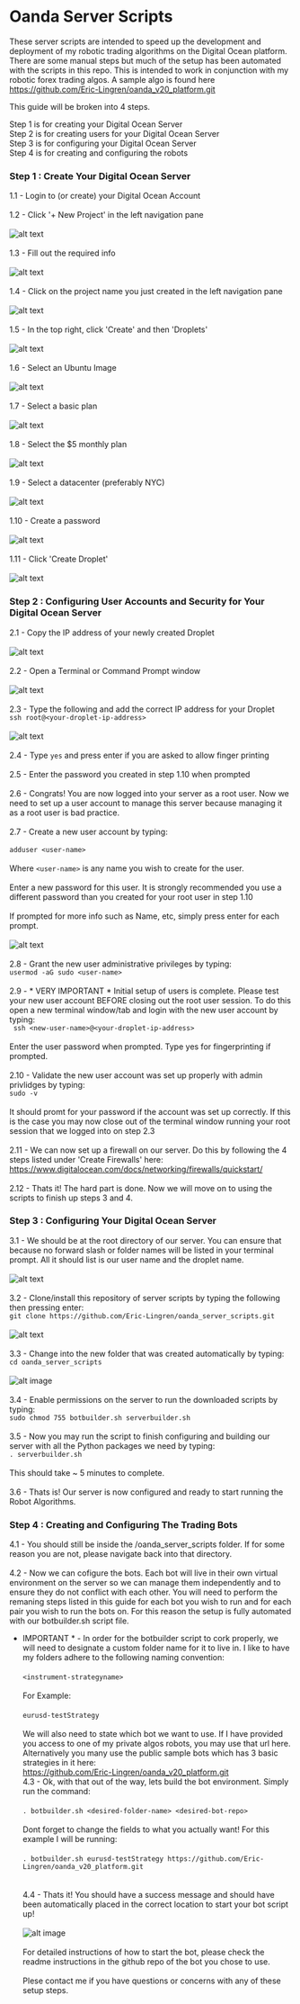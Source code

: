 # Oanda Server Scripts

These server scripts are intended to speed up the development and deployment of my robotic trading algorithms on the Digital Ocean platform.  There are some manual steps but much of the setup has been automated with the scripts in this repo.  This is intended to work in conjunction with my robotic forex trading algos.  A sample algo is found here https://github.com/Eric-Lingren/oanda_v20_platform.git

This guide will be broken into 4 steps.

Step 1 is for creating your Digital Ocean Server   
Step 2 is for creating users for your Digital Ocean Server   
Step 3 is for configuring your Digital Ocean Server   
Step 4 is for creating and configuring the robots   


### Step 1 : Create Your Digital Ocean Server

1.1 - Login to (or create) your Digital Ocean Account   
\
1.2 - Click '+ New Project' in the left navigation pane   
\
![alt text](https://user-images.githubusercontent.com/44101756/98738155-82050180-2364-11eb-9391-dc2437c3aa7e.png)    
\
1.3 - Fill out the required info   
\
![alt text](https://user-images.githubusercontent.com/44101756/98738605-34d55f80-2365-11eb-8b54-424cdd178078.png)   
\
1.4 - Click on the project name you just created in the left navigation pane    
\
![alt text](https://user-images.githubusercontent.com/44101756/98738619-3acb4080-2365-11eb-99da-5923cd6801b6.png)   
\
1.5 - In the top right, click 'Create' and then 'Droplets'   
\
![alt text](https://user-images.githubusercontent.com/44101756/98739135-0f952100-2366-11eb-80b9-fd2c9e4e626e.png)   
\
1.6 - Select an Ubuntu Image   
\
![alt text](https://user-images.githubusercontent.com/44101756/98739731-21c38f00-2367-11eb-8caa-03e4983f2f71.png)   
\
1.7 - Select a basic plan   
\
![alt text](https://user-images.githubusercontent.com/44101756/98739756-2daf5100-2367-11eb-9cbc-1134e7c62ac2.png)   
\
1.8 - Select the $5 monthly plan   
\
![alt text](https://user-images.githubusercontent.com/44101756/98739780-3a33a980-2367-11eb-89cd-a0c0aefc1c97.png)   
\
1.9 - Select a datacenter (preferably NYC)   
\
![alt text](https://user-images.githubusercontent.com/44101756/98739820-47e92f00-2367-11eb-8a5a-d2a4f1e3bf0e.png)   
\
1.10 - Create a password   
\
![alt text](https://user-images.githubusercontent.com/44101756/98739851-546d8780-2367-11eb-8210-d72c1119f14a.png)   
\
1.11 - Click 'Create Droplet'   
\
![alt text](https://user-images.githubusercontent.com/44101756/98739890-63ecd080-2367-11eb-8515-11316f14d761.png)   


### Step 2 : Configuring User Accounts and Security for Your Digital Ocean Server
2.1 - Copy the IP address of your newly created Droplet   
\
![alt text](https://user-images.githubusercontent.com/44101756/98740931-11141880-2369-11eb-92c3-3351da4978eb.png)   
\
2.2 - Open a Terminal or Command Prompt window   
\
![alt text](https://user-images.githubusercontent.com/44101756/98741030-3012aa80-2369-11eb-86ce-a2935c8497a2.png)   
\
2.3 - Type the following and add the correct IP address for your Droplet   
```ssh root@<your-droplet-ip-address>```   
\
![alt text](https://user-images.githubusercontent.com/44101756/98741277-9bf51300-2369-11eb-9ae8-9065369cf51c.png)   
\
2.4 - Type ```yes``` and press enter if you are asked to allow finger printing     
\
2.5 - Enter the password you created in step 1.10 when prompted      
\
2.6 - Congrats!  You are now logged into your server as a root user.  Now we need to set up a user account to manage this server because managing it as a root user is bad practice.   
\
2.7 - Create a new user account by typing:   
\
```adduser <user-name>```   
\
Where ```<user-name>``` is any name you wish to create for the user.   
\
Enter a new password for this user.  It is strongly recommended you use a different password than you created for your root user in step 1.10   
\
If prompted for more info such as Name, etc, simply press enter for each prompt.   
\
![alt text](https://user-images.githubusercontent.com/44101756/98741534-10c84d00-236a-11eb-90fe-4675346b93ce.png)   
\
2.8 - Grant the new user administrative privileges by typing:   
```usermod -aG sudo <user-name>```   
\
2.9 - * VERY IMPORTANT * Initial setup of users is complete.  Please test your new user account BEFORE closing out the root user session.  To do this open a new terminal window/tab and login with the new user account by typing:   
``` ssh <new-user-name>@<your-droplet-ip-address>```   
\
Enter the user password when prompted.  Type yes for fingerprinting if prompted.   
\
2.10 - Validate the new user account was set up properly with admin privlidges by typing:   
```sudo -v```   
\
It should promt for your password if the account was set up correctly.  If this is the case you may now close out of the terminal window running your root session that we logged into on step 2.3   
\
2.11 - We can now set up a firewall on our server.  Do this by following the 4 steps listed under 'Create Firewalls' here: https://www.digitalocean.com/docs/networking/firewalls/quickstart/   
\
2.12 - Thats it! The hard part is done.  Now we will move on to using the scripts to finish up steps 3 and 4.   

### Step 3 : Configuring Your Digital Ocean Server
3.1 - We should be at the root directory of our server.  You can ensure that because no forward slash or folder names will be listed in your terminal prompt.  All it should list is our user name and the droplet name.   
\
![alt text](https://user-images.githubusercontent.com/44101756/98742793-440bdb80-236c-11eb-965a-c8593b51f9be.png)   
\
3.2 - Clone/install this repository of server scripts by typing the following then pressing enter:   
```git clone https://github.com/Eric-Lingren/oanda_server_scripts.git```   
\
![alt text](https://user-images.githubusercontent.com/44101756/98743113-c0062380-236c-11eb-90ac-abc89f893553.png)   
\
3.3 - Change into the new folder that was created automatically by typing:   
```cd oanda_server_scripts```   
\
![alt image](https://user-images.githubusercontent.com/44101756/98743286-03f92880-236d-11eb-94ca-0edec8636388.png)   
\
3.4 - Enable permissions on the server to run the downloaded scripts by typing:   
```sudo chmod 755 botbuilder.sh serverbuilder.sh```   
\
3.5 - Now you may run the script to finish configuring and building our server with all the Python packages we need by typing:   
```. serverbuilder.sh```   
\
This should take ~ 5 minutes to complete.   
\
3.6 - Thats is!  Our server is now configured and ready to start running the Robot Algorithms.

### Step 4 : Creating and Configuring The Trading Bots

4.1 - You should still be inside the /oanda_server_scripts folder.  If for some reason you are not, please navigate back into that directory.   
\
4.2 - Now we can cofigure the bots.  Each bot will live in their own virtual environment on the server so we can manage them independently and to ensure they do not conflict with each other. You will need to perform the remaning steps listed in this guide for each bot you wish to run and for each pair you wish to run the bots on.  For this reason the setup is fully automated with our botbuilder.sh script file.   

* IMPORTANT * - In order for the botbuilder script to cork properly, we will need to designate a custom folder name for it to live in.  I like to have my folders adhere to the following naming convention:   
\
```<instrument-strategyname>```   
\
For Example:   
\
```eurusd-testStrategy```   
\
We will also need to state which bot we want to use.  If I have provided you access to one of my private algos robots, you may use that url here.  Alternatively you many use the public sample bots which has 3 basic strategies in it here:   
https://github.com/Eric-Lingren/oanda_v20_platform.git
\
4.3 - Ok, with that out of the way, lets build the bot environment.  Simply run the command:   
\
```. botbuilder.sh <desired-folder-name> <desired-bot-repo>```   
\
Dont forget to change the fields to what you actually want!  For this example I will be running:   
\
```. botbuilder.sh eurusd-testStrategy https://github.com/Eric-Lingren/oanda_v20_platform.git```   
\
\
4.4 - Thats it! You should have a success message and should have been automatically placed in the correct location to start your bot script up!   
\
![alt image](https://user-images.githubusercontent.com/44101756/98745492-e9c14980-2370-11eb-844b-3368609e936c.png)   
\
For detailed instructions of how to start the bot, please check the readme instructions in the github repo of the bot you chose to use.   
\
Plese contact me if you have questions or concerns with any of these setup steps.

